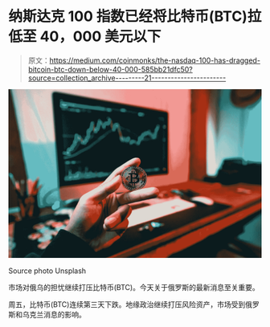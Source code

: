 # 纳斯达克 100 指数已经将比特币(BTC)拉低至 40，000 美元以下

> 原文：<https://medium.com/coinmonks/the-nasdaq-100-has-dragged-bitcoin-btc-down-below-40-000-585bb21dfc50?source=collection_archive---------21----------------------->

![](img/5ea826dcc3264068c1d4674e143b2f5a.png)

Source photo Unsplash

市场对俄乌的担忧继续打压比特币(BTC)。今天关于俄罗斯的最新消息至关重要。

周五，比特币(BTC)连续第三天下跌。地缘政治继续打压风险资产，市场受到俄罗斯和乌克兰消息的影响。